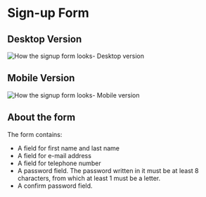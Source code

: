 # Sign-up Form
## Desktop Version
![How the signup form looks- Desktop version](https://imgur.com/feEOtPT)

## Mobile Version
![How the signup form looks- Mobile version](https://imgur.com/3l1vfGA)

## About the form
The form contains:
- A field for first name and last name
- A field for e-mail address
- A field for telephone number
- A password field. The password written in it must be at least 8 characters, from which at least 1 must be a letter.
- A confirm password field.

